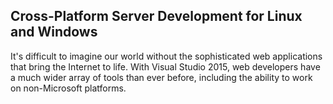 <properties
    pageTitle="Cross Platform Server"
    description="Cross-Platform Server Development for Linux and Windows"
    slug="Cross-Platform Server"
    order="300"    
    keywords="visual studio, team foundation server, visual studio online, vs2015, vs, visualstudio, tfs, vso"
/>
## Cross-Platform Server Development for Linux and Windows

It's difficult to imagine our world without the sophisticated web applications that bring the Internet to life. With Visual Studio 2015, web developers have a much wider array of tools than ever before, including the ability to work on non-Microsoft platforms.

<Image>
